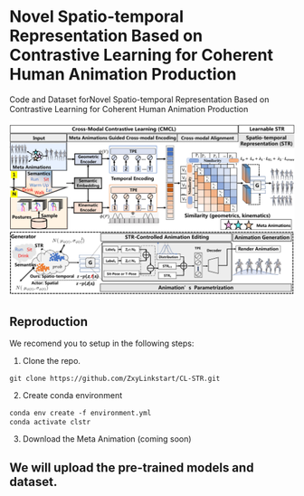 # Novel Spatio-temporal Representation Based on Contrastive Learning for Coherent Human Animation Production
Code and Dataset forNovel Spatio-temporal Representation Based on Contrastive Learning for Coherent Human Animation Production

<div align="center">
  <img src="teaser/cl_str_pipeline.jpg" width="900px" />
</div>


## Reproduction

We recomend you to setup in the following steps:

1. Clone the repo.
```
git clone https://github.com/ZxyLinkstart/CL-STR.git
```

2. Create conda environment
```
conda env create -f environment.yml
conda activate clstr
```
3.  Download the Meta Animation (coming soon)

## We will upload the pre-trained models and dataset.

